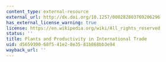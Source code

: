 ```yaml
---
content_type: external-resource
external_url: http://dx.doi.org/10.1257/000282803769206296
has_external_license_warning: true
license: https://en.wikipedia.org/wiki/All_rights_reserved
status: ''
title: Plants and Productivity in International Trade
uid: d5659300-68f5-41e2-8e35-81b868bb3e94
wayback_url: ''
---
```

